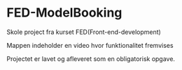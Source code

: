 # FED-ModelBooking

Skole project fra kurset FED(Front-end-development)

Mappen indeholder en video hvor funktionalitet fremvises 

Projectet er lavet og afleveret som en obligatorisk opgave.

